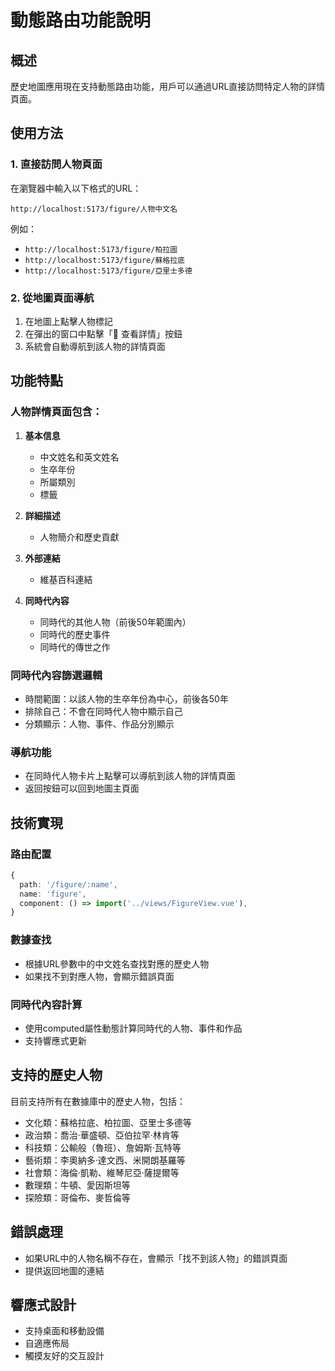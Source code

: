 # 動態路由功能說明

## 概述

歷史地圖應用現在支持動態路由功能，用戶可以通過URL直接訪問特定人物的詳情頁面。

## 使用方法

### 1. 直接訪問人物頁面

在瀏覽器中輸入以下格式的URL：
```
http://localhost:5173/figure/人物中文名
```

例如：
- `http://localhost:5173/figure/柏拉圖`
- `http://localhost:5173/figure/蘇格拉底`
- `http://localhost:5173/figure/亞里士多德`

### 2. 從地圖頁面導航

1. 在地圖上點擊人物標記
2. 在彈出的窗口中點擊「👤 查看詳情」按鈕
3. 系統會自動導航到該人物的詳情頁面

## 功能特點

### 人物詳情頁面包含：

1. **基本信息**
   - 中文姓名和英文姓名
   - 生卒年份
   - 所屬類別
   - 標籤

2. **詳細描述**
   - 人物簡介和歷史貢獻

3. **外部連結**
   - 維基百科連結

4. **同時代內容**
   - 同時代的其他人物（前後50年範圍內）
   - 同時代的歷史事件
   - 同時代的傳世之作

### 同時代內容篩選邏輯

- 時間範圍：以該人物的生卒年份為中心，前後各50年
- 排除自己：不會在同時代人物中顯示自己
- 分類顯示：人物、事件、作品分別顯示

### 導航功能

- 在同時代人物卡片上點擊可以導航到該人物的詳情頁面
- 返回按鈕可以回到地圖主頁面

## 技術實現

### 路由配置
```typescript
{
  path: '/figure/:name',
  name: 'figure',
  component: () => import('../views/FigureView.vue'),
}
```

### 數據查找
- 根據URL參數中的中文姓名查找對應的歷史人物
- 如果找不到對應人物，會顯示錯誤頁面

### 同時代內容計算
- 使用computed屬性動態計算同時代的人物、事件和作品
- 支持響應式更新

## 支持的歷史人物

目前支持所有在數據庫中的歷史人物，包括：

- 文化類：蘇格拉底、柏拉圖、亞里士多德等
- 政治類：喬治·華盛頓、亞伯拉罕·林肯等
- 科技類：公輸般（魯班）、詹姆斯·瓦特等
- 藝術類：李奧納多·達文西、米開朗基羅等
- 社會類：海倫·凱勒、維琴尼亞·薩提爾等
- 數理類：牛頓、愛因斯坦等
- 探險類：哥倫布、麥哲倫等

## 錯誤處理

- 如果URL中的人物名稱不存在，會顯示「找不到該人物」的錯誤頁面
- 提供返回地圖的連結

## 響應式設計

- 支持桌面和移動設備
- 自適應佈局
- 觸摸友好的交互設計 